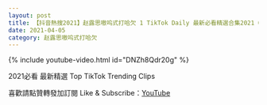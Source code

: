 ```yaml
---
layout: post
title: 【抖音熱搜2021】赵露思嗷呜式打哈欠 1 TikTok Daily 最新必看精選合集2021 04 05
date: 2021-04-05
category: 赵露思嗷呜式打哈欠
---
```


{% include youtube-video.html id="DNZh8Qdr20g" %}

2021必看 最新精選 Top TikTok Trending Clips

喜歡請點贊轉發加訂閱 Like & Subscribe：[YouTube](https://www.youtube.com/channel/UCAoR7VcanIPd04uEq_GIylA/videos)


